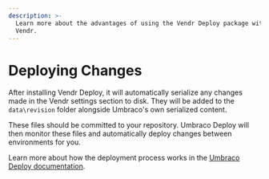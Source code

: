 ```yaml
---
description: >-
  Learn more about the advantages of using the Vendr Deploy package with Umbraco
  Vendr.
---
```


# Deploying Changes

After installing Vendr Deploy, it will automatically serialize any changes made in the Vendr settings section to disk. They will be added to the `data\revision` folder alongside Umbraco's own serialized content.

These files should be committed to your repository. Umbraco Deploy will then monitor these files and automatically deploy changes between environments for you.

Learn more about how the deployment process works in the [Umbraco Deploy documentation](https://docs.umbraco.com/umbraco-deploy/).
